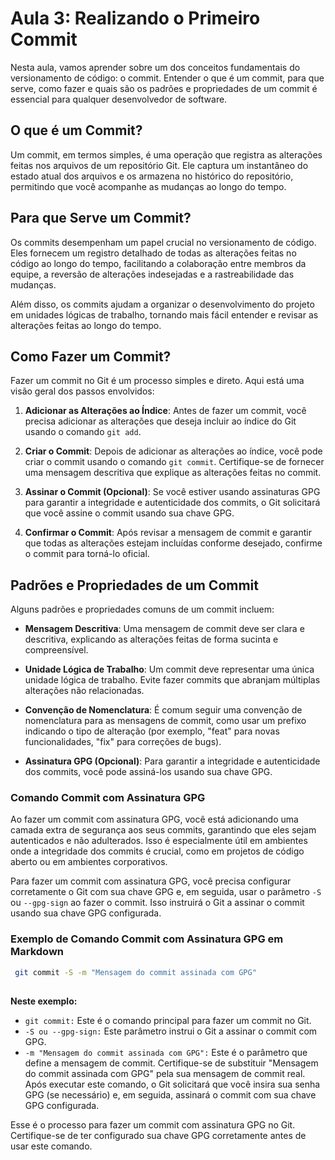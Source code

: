 # Aula 3: Realizando o Primeiro Commit

Nesta aula, vamos aprender sobre um dos conceitos fundamentais do versionamento de código: o commit. Entender o que é um commit, para que serve, como fazer e quais são os padrões e propriedades de um commit é essencial para qualquer desenvolvedor de software.

## O que é um Commit?

Um commit, em termos simples, é uma operação que registra as alterações feitas nos arquivos de um repositório Git. Ele captura um instantâneo do estado atual dos arquivos e os armazena no histórico do repositório, permitindo que você acompanhe as mudanças ao longo do tempo.

## Para que Serve um Commit?

Os commits desempenham um papel crucial no versionamento de código. Eles fornecem um registro detalhado de todas as alterações feitas no código ao longo do tempo, facilitando a colaboração entre membros da equipe, a reversão de alterações indesejadas e a rastreabilidade das mudanças.

Além disso, os commits ajudam a organizar o desenvolvimento do projeto em unidades lógicas de trabalho, tornando mais fácil entender e revisar as alterações feitas ao longo do tempo.

## Como Fazer um Commit?

Fazer um commit no Git é um processo simples e direto. Aqui está uma visão geral dos passos envolvidos:

1. **Adicionar as Alterações ao Índice**: Antes de fazer um commit, você precisa adicionar as alterações que deseja incluir ao índice do Git usando o comando `git add`.
   
2. **Criar o Commit**: Depois de adicionar as alterações ao índice, você pode criar o commit usando o comando `git commit`. Certifique-se de fornecer uma mensagem descritiva que explique as alterações feitas no commit.

3. **Assinar o Commit (Opcional)**: Se você estiver usando assinaturas GPG para garantir a integridade e autenticidade dos commits, o Git solicitará que você assine o commit usando sua chave GPG.

4. **Confirmar o Commit**: Após revisar a mensagem de commit e garantir que todas as alterações estejam incluídas conforme desejado, confirme o commit para torná-lo oficial.

## Padrões e Propriedades de um Commit

Alguns padrões e propriedades comuns de um commit incluem:

- **Mensagem Descritiva**: Uma mensagem de commit deve ser clara e descritiva, explicando as alterações feitas de forma sucinta e compreensível.
  
- **Unidade Lógica de Trabalho**: Um commit deve representar uma única unidade lógica de trabalho. Evite fazer commits que abranjam múltiplas alterações não relacionadas.

- **Convenção de Nomenclatura**: É comum seguir uma convenção de nomenclatura para as mensagens de commit, como usar um prefixo indicando o tipo de alteração (por exemplo, "feat" para novas funcionalidades, "fix" para correções de bugs).

- **Assinatura GPG (Opcional)**: Para garantir a integridade e autenticidade dos commits, você pode assiná-los usando sua chave GPG.

### Comando Commit com Assinatura GPG

Ao fazer um commit com assinatura GPG, você está adicionando uma camada extra de segurança aos seus commits, garantindo que eles sejam autenticados e não adulterados. Isso é especialmente útil em ambientes onde a integridade dos commits é crucial, como em projetos de código aberto ou em ambientes corporativos.

Para fazer um commit com assinatura GPG, você precisa configurar corretamente o Git com sua chave GPG e, em seguida, usar o parâmetro `-S` ou `--gpg-sign` ao fazer o commit. Isso instruirá o Git a assinar o commit usando sua chave GPG configurada.

### Exemplo de Comando Commit com Assinatura GPG em Markdown


```bash
 git commit -S -m "Mensagem do commit assinada com GPG"
 
 ```


**Neste exemplo:**

- `git commit:` Este é o comando principal para fazer um commit no Git.
- `-S ou --gpg-sign:` Este parâmetro instrui o Git a assinar o commit com GPG.
- `-m "Mensagem do commit assinada com GPG":` Este é o parâmetro que define a mensagem de commit. Certifique-se de substituir "Mensagem do commit assinada com GPG" pela sua mensagem de commit real.
Após executar este comando, o Git solicitará que você insira sua senha GPG (se necessário) e, em seguida, assinará o commit com sua chave GPG configurada.

Esse é o processo para fazer um commit com assinatura GPG no Git. Certifique-se de ter configurado sua chave GPG corretamente antes de usar este comando.